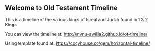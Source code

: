 ## Welcome to Old Testament Timeline

This is a timeline of the various kings of Isreal and Judah found in 1 & 2 Kings

You can view the timeline at: http://mvnu-awillia2.github.io/ot-timeline/

Using template found at: https://codyhouse.co/gem/horizontal-timeline/
